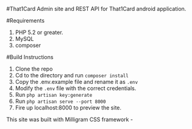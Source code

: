 #That1Card
Admin site and REST API for That1Card android application.

#Requirements

1. PHP 5.2 or greater.
2. MySQL 
3. composer

#Build Instructions

1. Clone the repo 
2. Cd to the directory and run `composer install`
3. Copy the .env.example file and rename it as `.env`
4. Modify the `.env` file with the correct credentials.
5. Run `php artisan key:generate`
6. Run `php artisan serve --port 8000`
7. Fire up localhost:8000 to preview the site.

This site was built with Milligram CSS framework - 
